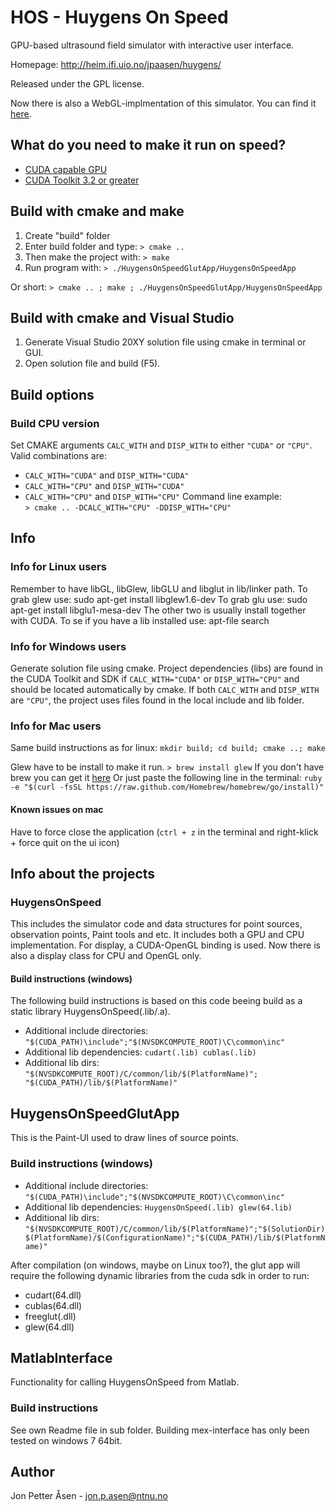 # HOS - Huygens On Speed

GPU-based ultrasound field simulator with interactive user interface.

Homepage: http://heim.ifi.uio.no/jpaasen/huygens/

Released under the GPL license.

Now there is also a WebGL-implmentation of this simulator. You can find it [here](https://github.com/jpaasen/hos-webgl).

## What do you need to make it run on speed?
- [CUDA capable GPU](https://developer.nvidia.com/cuda-gpus)
- [CUDA Toolkit 3.2 or greater](https://developer.nvidia.com/cuda-downloads)

## Build with cmake and make
1. Create "build" folder
2. Enter build folder and type: `> cmake ..`
3. Then make the project with: `> make`
4. Run program with: `> ./HuygensOnSpeedGlutApp/HuygensOnSpeedApp`

Or short: `> cmake .. ; make ; ./HuygensOnSpeedGlutApp/HuygensOnSpeedApp`

## Build with cmake and Visual Studio
1. Generate Visual Studio 20XY solution file using cmake in terminal or GUI.
2. Open solution file and build (F5).

## Build options
### Build CPU version
Set CMAKE arguments `CALC_WITH` and `DISP_WITH` to either `"CUDA"` or `"CPU"`.
Valid combinations are:
 - `CALC_WITH="CUDA"` and `DISP_WITH="CUDA"`
 - `CALC_WITH="CPU"` and `DISP_WITH="CUDA"`
 - `CALC_WITH="CPU"` and `DISP_WITH="CPU"`
Command line example:  
`> cmake .. -DCALC_WITH="CPU" -DDISP_WITH="CPU"`

## Info
### Info for Linux users
Remember to have libGL, libGlew, libGLU and libglut in lib/linker path.
To grab glew use: sudo apt-get install libglew1.6-dev
To grab glu use: sudo apt-get install libglu1-mesa-dev
The other two is usually install together with CUDA.
To se if you have a lib installed use: apt-file search <libGLU> 

### Info for Windows users
Generate solution file using cmake.
Project dependencies (libs) are found in the CUDA Toolkit and SDK if `CALC_WITH="CUDA"` or `DISP_WITH="CPU"` and should be located automatically by cmake. If both `CALC_WITH` and `DISP_WITH` are `"CPU"`, the project uses files found in the local include and lib folder.

### Info for Mac users
Same build instructions as for linux: `mkdir build; cd build; cmake ..; make`

Glew have to be install to make it run.
`> brew install glew`
If you don't have brew you can get it [here](http://brew.sh)
Or just paste the following line in the terminal: `ruby -e "$(curl -fsSL https://raw.github.com/Homebrew/homebrew/go/install)"`

#### Known issues on mac
Have to force close the application (`ctrl + z` in the terminal and right-klick + force quit on the ui icon)

## Info about the projects

### HuygensOnSpeed
This includes the simulator code and data structures for point sources, observation points, Paint tools and etc. It includes both a GPU and CPU implementation. For display, a CUDA-OpenGL binding is used. Now there is also a display class for CPU and OpenGL only.

#### Build instructions (windows)
The following build instructions is based on this code beeing build as a static library HuygensOnSpeed(.lib/.a).
* Additional include directories: `"$(CUDA_PATH)\include";"$(NVSDKCOMPUTE_ROOT)\C\common\inc"`
* Additional lib dependencies: `cudart(.lib) cublas(.lib)`
* Additional lib dirs: `"$(NVSDKCOMPUTE_ROOT)/C/common/lib/$(PlatformName)"; "$(CUDA_PATH)/lib/$(PlatformName)"`

## HuygensOnSpeedGlutApp
This is the Paint-UI used to draw lines of source points.

### Build instructions (windows)
* Additional include directories: `"$(CUDA_PATH)\include";"$(NVSDKCOMPUTE_ROOT)\C\common\inc"`
* Additional lib dependencies: `HuygensOnSpeed(.lib) glew(64.lib)`
* Additional lib dirs: `"$(NVSDKCOMPUTE_ROOT)/C/common/lib/$(PlatformName)";"$(SolutionDir)$(PlatformName)/$(ConfigurationName)";"$(CUDA_PATH)/lib/$(PlatformName)"`

After compilation (on windows, maybe on Linux too?), the glut app will require the following dynamic libraries from the cuda sdk in order to run: 
* cudart(64.dll)
* cublas(64.dll) 
* freeglut(.dll)
* glew(64.dll)

## MatlabInterface
Functionality for calling HuygensOnSpeed from Matlab.

### Build instructions
See own Readme file in sub folder. Building mex-interface has only been tested on windows 7 64bit.


## Author 
Jon Petter Åsen - jon.p.asen@ntnu.no

